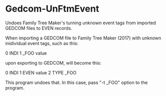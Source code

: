 # Gedcom-UnFtmEvent

Undoes Family Tree Maker's turning unknown event tags from imported
GEDCOM files to EVEN records.

When importing a GEDCOM file to Family Tree Maker (2017) with unknown
inidividual event tags, such as this:

0 INDI
  1 _FOO value

upon exporting to GEDCOM, will become this:

0 INDI
  1 EVEN value
    2 TYPE _FOO

This program undoes that. In this case, pass "-t _FOO" option
to the program.
